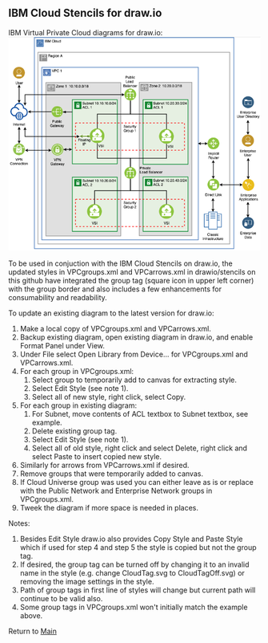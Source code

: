 ## IBM Cloud Stencils for draw.io

IBM Virtual Private Cloud diagrams for draw.io:
![VPCSimple](/images/vpc-experience-simple-drawio.png)

To be used in conjuction with the IBM Cloud Stencils on draw.io, the updated styles in VPCgroups.xml and VPCarrows.xml in drawio/stencils on this github have integrated the group tag (square icon in upper left corner) with the group border and also includes a few enhancements for consumability and readability.

To update an existing diagram to the latest version for draw.io:
1. Make a local copy of VPCgroups.xml and VPCarrows.xml. 
2. Backup existing diagram, open existing diagram in draw.io, and enable Format Panel under View.
3. Under File select Open Library from Device... for VPCgroups.xml and VPCarrows.xml.
4. For each group in VPCgroups.xml: 
    1. Select group to temporarily add to canvas for extracting style.
    2. Select Edit Style (see note 1).
    3. Select all of new style, right click, select Copy.
5. For each group in existing diagram: 
    1. For Subnet, move contents of ACL textbox to Subnet textbox, see example.
    2. Delete existing group tag.
    3. Select Edit Style (see note 1).
    4. Select all of old style, right click and select Delete, right click and select Paste to insert copied new style.
6. Similarly for arrows from VPCarrows.xml if desired.
7. Remove groups that were temporarily added to canvas.
8. If Cloud Universe group was used you can either leave as is or replace with the Public Network and Enterprise Network groups in VPCgroups.xml.
9. Tweek the diagram if more space is needed in places.

Notes: 
1. Besides Edit Style draw.io also provides Copy Style and Paste Style which if used for step 4 and step 5 the style is copied but not the group tag.  
2. If desired, the group tag can be turned off by changing it to an invalid name in the style (e.g. change CloudTag.svg to CloudTagOff.svg) or removing the image settings in the style.
3. Path of group tags in first line of styles will change but current path will continue to be valid also.
4. Some group tags in VPCgroups.xml won't initially match the example above.

Return to [Main](/README.md)
